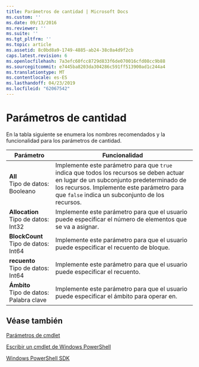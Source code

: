 ```yaml
---
title: Parámetros de cantidad | Microsoft Docs
ms.custom: ''
ms.date: 09/13/2016
ms.reviewer: ''
ms.suite: ''
ms.tgt_pltfrm: ''
ms.topic: article
ms.assetid: 8c0bd8a9-1749-4885-ab24-38c0a4d9f2cb
caps.latest.revision: 6
ms.openlocfilehash: 7a3efc60fcc8729d833f6de070016cfd08cc9b88
ms.sourcegitcommit: e7445ba8203da304286c591ff513900ad1c244a4
ms.translationtype: MT
ms.contentlocale: es-ES
ms.lasthandoff: 04/23/2019
ms.locfileid: "62067542"
---
```

# <a name="quantity-parameters"></a>Parámetros de cantidad

En la tabla siguiente se enumera los nombres recomendados y la funcionalidad para los parámetros de cantidad.

|Parámetro|Funcionalidad|
|---|---|
|**All**<br>Tipo de datos: Booleano|Implemente este parámetro para que `true` indica que todos los recursos se deben actuar en lugar de un subconjunto predeterminado de los recursos. Implemente este parámetro para que `false` indica un subconjunto de los recursos.|
|**Allocation**<br>Tipo de datos: Int32|Implemente este parámetro para que el usuario puede especificar el número de elementos que se va a asignar.|
|**BlockCount**<br>Tipo de datos: Int64|Implemente este parámetro para que el usuario puede especificar el recuento de bloque.|
|**recuento**<br>Tipo de datos: Int64|Implemente este parámetro para que el usuario puede especificar el recuento.|
|**Ámbito**<br>Tipo de datos: Palabra clave|Implemente este parámetro para que el usuario puede especificar el ámbito para operar en.|

## <a name="see-also"></a>Véase también

[Parámetros de cmdlet](./cmdlet-parameters.md)

[Escribir un cmdlet de Windows PowerShell](./writing-a-windows-powershell-cmdlet.md)

[Windows PowerShell SDK](../windows-powershell-reference.md)
